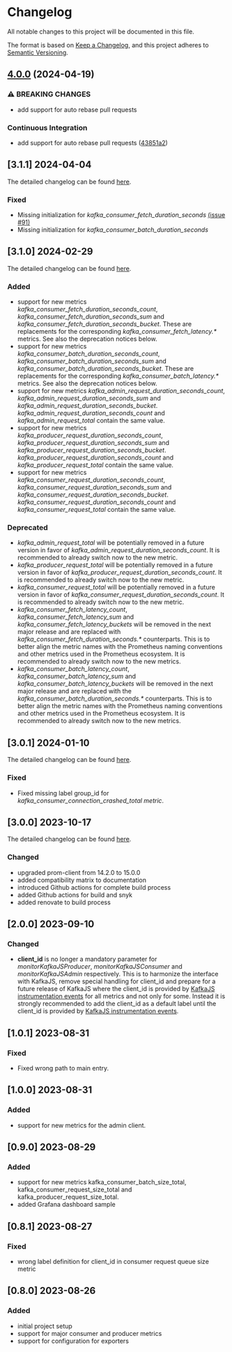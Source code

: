# Changelog

All notable changes to this project will be documented in this file.

The format is based on [Keep a Changelog](https://keepachangelog.com/en/1.1.0/),
and this project adheres to [Semantic Versioning](https://semver.org/spec/v2.0.0.html).

## [4.0.0](https://github.com/christiangalsterer/kafkajs-prometheus-exporter/compare/v3.1.1...v4.0.0) (2024-04-19)


### ⚠ BREAKING CHANGES

* add support for auto rebase pull requests

### Continuous Integration

* add support for auto rebase pull requests ([43851a2](https://github.com/christiangalsterer/kafkajs-prometheus-exporter/commit/43851a25e46c9666a76e453cba3cec2292ca2d6a))

## [3.1.1] 2024-04-04

The detailed changelog can be found [here](https://github.com/christiangalsterer/kafkajs-prometheus-exporter/compare/v3.1.0...v3.1.1).

### Fixed

- Missing initialization for _kafka_consumer_fetch_duration_seconds_ [(issue #91)](https://github.com/christiangalsterer/kafkajs-prometheus-exporter/issues/91)
- Missing initialization for _kafka_consumer_batch_duration_seconds_

## [3.1.0] 2024-02-29

The detailed changelog can be found [here](https://github.com/christiangalsterer/kafkajs-prometheus-exporter/compare/v3.0.1...v3.1.0).

### Added

- support for new metrics _kafka_consumer_fetch_duration_seconds_count_, _kafka_consumer_fetch_duration_seconds_sum_ and _kafka_consumer_fetch_duration_seconds_bucket_. These are replacements for the corresponding _kafka_consumer_fetch_latency.*_ metrics. See also the deprecation notices below.
- support for new metrics _kafka_consumer_batch_duration_seconds_count_, _kafka_consumer_batch_duration_seconds_sum_ and _kafka_consumer_batch_duration_seconds_bucket_. These are replacements for the corresponding _kafka_consumer_batch_latency.*_ metrics. See also the deprecation notices below.
- support for new metrics _kafka_admin_request_duration_seconds_count_, _kafka_admin_request_duration_seconds_sum_ and _kafka_admin_request_duration_seconds_bucket_. _kafka_admin_request_duration_seconds_count_ and _kafka_admin_request_total_ contain the same value.
- support for new metrics _kafka_producer_request_duration_seconds_count_, _kafka_producer_request_duration_seconds_sum_ and _kafka_producer_request_duration_seconds_bucket_. _kafka_producer_request_duration_seconds_count_ and _kafka_producer_request_total_ contain the same value.
- support for new metrics _kafka_consumer_request_duration_seconds_count_, _kafka_consumer_request_duration_seconds_sum_ and _kafka_consumer_request_duration_seconds_bucket_. _kafka_consumer_request_duration_seconds_count_ and _kafka_consumer_request_total_ contain the same value.

### Deprecated

- _kafka_admin_request_total_ will be potentially removed in a future version in favor of _kafka_admin_request_duration_seconds_count_. It is recommended to already switch now to the new metric.
- _kafka_producer_request_total_ will be potentially removed in a future version in favor of _kafka_producer_request_duration_seconds_count_. It is recommended to already switch now to the new metric.
- _kafka_consumer_request_total_ will be potentially removed in a future version in favor of _kafka_consumer_request_duration_seconds_count_. It is recommended to already switch now to the new metric.
- _kafka_consumer_fetch_latency_count_, _kafka_consumer_fetch_latency_sum_ and _kafka_consumer_fetch_latency_buckets_ will be removed in the next major release and are replaced with _kafka_consumer_fetch_duration_seconds.*_ counterparts. This is to better align the metric names with the Prometheus naming conventions and other metrics used in the Prometheus ecosystem. It is recommended to already switch now to the new metrics.
- _kafka_consumer_batch_latency_count_, _kafka_consumer_batch_latency_sum_ and _kafka_consumer_batch_latency_buckets_ will be removed in the next major release and are replaced with the _kafka_consumer_batch_duration_seconds.*_ counterparts. This is to better align the metric names with the Prometheus naming conventions and other metrics used in the Prometheus ecosystem. It is recommended to already switch now to the new metrics.

## [3.0.1] 2024-01-10

The detailed changelog can be found [here](https://github.com/christiangalsterer/kafkajs-prometheus-exporter/compare/v3.0.0...v3.0.1).

### Fixed

- Fixed missing label group_id for _kafka_consumer_connection_crashed_total metric_.

## [3.0.0] 2023-10-17

The detailed changelog can be found [here](https://github.com/christiangalsterer/kafkajs-prometheus-exporter/compare/v2.0.0...v3.0.0).

### Changed

- upgraded prom-client from 14.2.0 to 15.0.0
- added compatibility matrix to documentation
- introduced Github actions for complete build process
- added Github actions for build and snyk
- added renovate to build process

## [2.0.0] 2023-09-10

### Changed

- **client_id** is no longer a mandatory parameter for _monitorKafkaJSProducer_, _monitorKafkaJSConsumer_ and _monitorKafkaJSAdmin_ respectively. This is to harmonize the interface with KafkaJS, remove special handling for client_id and prepare for a future release of KafkaJS where the client_id is provided by [KafkaJS instrumentation events](https://kafka.js.org/docs/instrumentation-events) for all metrics and not only for some. Instead it is strongly recommended to add the client_id as a default label until the client_id is provided by [KafkaJS instrumentation events](https://kafka.js.org/docs/instrumentation-events).

## [1.0.1] 2023-08-31

### Fixed

- Fixed wrong path to main entry.

## [1.0.0] 2023-08-31

### Added

- support for new metrics for the admin client.

## [0.9.0] 2023-08-29

### Added

- support for new metrics kafka_consumer_batch_size_total, kafka_consumer_request_size_total and kafka_producer_request_size_total.
- added Grafana dashboard sample

## [0.8.1] 2023-08-27

### Fixed

- wrong label definition for client_id in consumer request queue size metric

## [0.8.0] 2023-08-26

### Added

- initial project setup
- support for major consumer and producer metrics
- support for configuration for exporters
